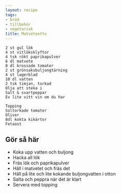 ```yaml
---
layout: recipe
tags:
- bröd
- tillbehör
- vegetarisk
title: Matveteotto
---
```


```
2 st gul lök
4 st vitlöksklyftor
4 tsk rökt paprikapulver
6 dl matvete
8 dl krossade tomater
2 st grönsaksbuljongtärning
4 st lagerblad
10 dl vatten
2 tsk timjan, torkad
Olja att steka i
Salt & svartpeppar
Ev lite vitt vin om du har

Topping
Soltorkade tomater
Oliver
8dl kokta kikärtor
Fetaost
```

## Gör så här
* Koka upp vatten och buljong
* Hacka all lök
* Fräs lök och paprikapulver
* Häll i matvetet och fräs det
* Häll på lite och lite kokande buljongvatten i otton
* Salta och peppra när det är klart
* Servera med topping

